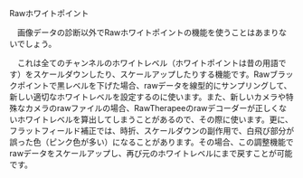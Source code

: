<div class="pagetitle">

Rawホワイトポイント

</div>

　画像データの診断以外でRawホワイトポイントの機能を使うことはあまりないでしょう。

　これは全てのチャンネルのホワイトレベル（ホワイトポイントは昔の用語です）をスケールダウンしたり、スケールアップしたりする機能です。Rawブラックポイントで黒レベルを下げた場合、rawデータを線型的にサンプリングして、新しい適切なホワイトレベルを設定するのに使います。また、新しいカメラや特殊なカメラのrawファイルの場合、RawTherapeeのrawデコーダーが正しくないホワイトレベルを算出してしまうことがあるので、その際に使います。更に、フラットフィールド補正では、時折、スケールダウンの副作用で、白飛び部分が誤った色（ピンク色が多い）になることがあります。その場合、この調整機能でrawデータをスケールアップし、再び元のホワイトレベルにまで戻すことが可能です。